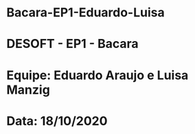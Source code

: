 # Bacara-EP1-Eduardo-Luisa
# DESOFT - EP1 - Bacara
# Equipe: Eduardo Araujo e Luisa Manzig
# Data: 18/10/2020
